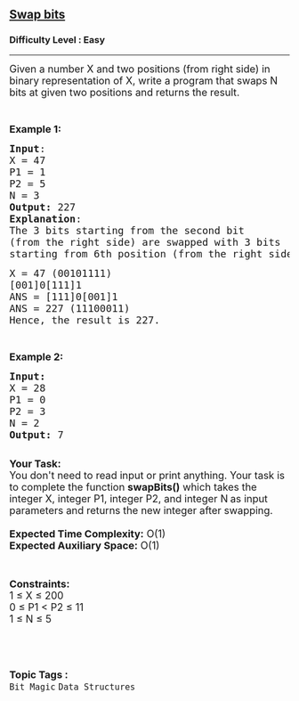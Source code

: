 <h2><a href="https://practice.geeksforgeeks.org/problems/swap-bits5726/1">Swap bits</a></h2><h3>Difficulty Level : Easy</h3><hr><div class="problems_problem_content__Xm_eO"><p><span style="font-size:18px">Given a number X and two positions (from right side) in binary representation of X, write a program that swaps N bits at given two positions and returns the result.</span></p>

<p>&nbsp;</p>

<p><span style="font-size:18px"><strong>Example 1:</strong></span></p>

<pre><span style="font-size:18px"><strong>Input</strong>:
X = 47
P1 = 1
P2 = 5
N = 3
<strong>Output:</strong>&nbsp;227
<strong>Explanation</strong>:
The 3 bits starting from the second bit 
(from the right side) are swapped with 3 bits
starting from 6th position (from the right side) </span></pre>

<pre><span style="font-size:18px">X = 47 (</span><span style="font-size:18px">00101111)
[001]0[111]1
ANS = [111]0[001]1
ANS = 227 (</span><span style="font-size:18px">11100011)
Hence, the result is 227.  
</span></pre>

<p>&nbsp;</p>

<p><span style="font-size:18px"><strong>Example 2:</strong></span></p>

<pre><span style="font-size:18px"><strong>Input:</strong>
X = 28
P1 = 0
P2 = 3
N = 2
<strong>Output:&nbsp;</strong>7</span></pre>

<p><br>
<span style="font-size:18px"><strong>Your Task:&nbsp;&nbsp;</strong><br>
You don't need to read input or print anything. Your task is to complete the function&nbsp;<strong>swapBits()</strong>&nbsp;which takes the integer X, integer P1, integer P2, and&nbsp;integer&nbsp;N<strong>&nbsp;</strong>as input parameters and returns the new integer after swapping.&nbsp;<br>
<br>
<strong>Expected Time Complexity:</strong> O(1)<br>
<strong>Expected Auxiliary Space:</strong> O(1)</span><br>
&nbsp;</p>

<p><br>
<span style="font-size:18px"><strong>Constraints:</strong></span><br>
<span style="font-size:18px">1 ≤ X ≤ 200<br>
0 ≤ P1 &lt; P2&nbsp;≤ 11<br>
1 ≤ N ≤ 5</span><br>
<br>
&nbsp;</p>
</div><br><p><span style=font-size:18px><strong>Topic Tags : </strong><br><code>Bit Magic</code>&nbsp;<code>Data Structures</code>&nbsp;